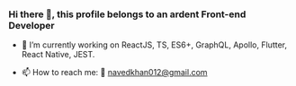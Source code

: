 ### Hi there 👋, this profile belongs to an ardent Front-end Developer 
- 🔭 I’m currently working on ReactJS, TS, ES6+, GraphQL, Apollo, Flutter, React Native, JEST.

- 📫 How to reach me: 📧 navedkhan012@gmail.com 

<!--
**navedkhan012/navedkhan012** is a ✨ _special_ ✨ repository because its `README.md` (this file) appears on your GitHub profile.

-->

